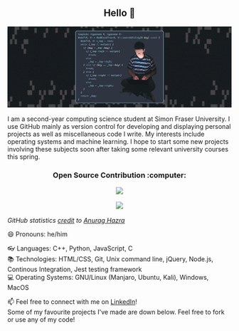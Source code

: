 <h2 align ="center"> Hello 👋 </h2>
 

[![Image](https://github.com/Alex0Blackwell/Alex0Blackwell/blob/master/.pictures/card.png)](https://github.com/Alex0Blackwell "Follow me :)")

I am a second-year computing science student at Simon Fraser University. I use GitHub mainly as version control for developing and displaying personal projects as well as miscellaneous code I write. My interests include operating systems and machine learning. I hope to start some new projects involving these subjects soon after taking some relevant university courses this spring.  

<h3 align ="center"> Open Source Contribution :computer: </h3>
<p align="center">
  <img src="https://badges.frapsoft.com/os/v1/open-source.png?v=103">
 </p>

<p align="center">
  <a href="https://github.com/Alex0Blackwell">
    <img src="https://github-readme-stats.vercel.app/api?username=Alex0Blackwell&hide=contribs&show_icons=true&include_all_commits=true&count_private=true&theme=nord"/>
  </a>
 
  <i>GitHub statistics <a href="https://github.com/anuraghazra/github-readme-stats">credit</a> to <a href="https://github.com/anuraghazra">Anurag Hazra</a></i>
</p>


:smile: Pronouns: he/him  

:eyeglasses: Languages: C++, Python, JavaScript, C  
:books: Technologies: HTML/CSS, Git, Unix command line, jQuery, Node.js, Continous Integration, Jest testing framework  
:computer: Operating Systems: GNU/Linux (Manjaro, Ubuntu, Kali), Windows, MacOS  


:mailbox: Feel free to connect with me on [LinkedIn](https://www.linkedin.com/in/alex-blackwell/)!  
Some of my favourite projects I've made are down below. Feel free to fork or use any of my code! 
